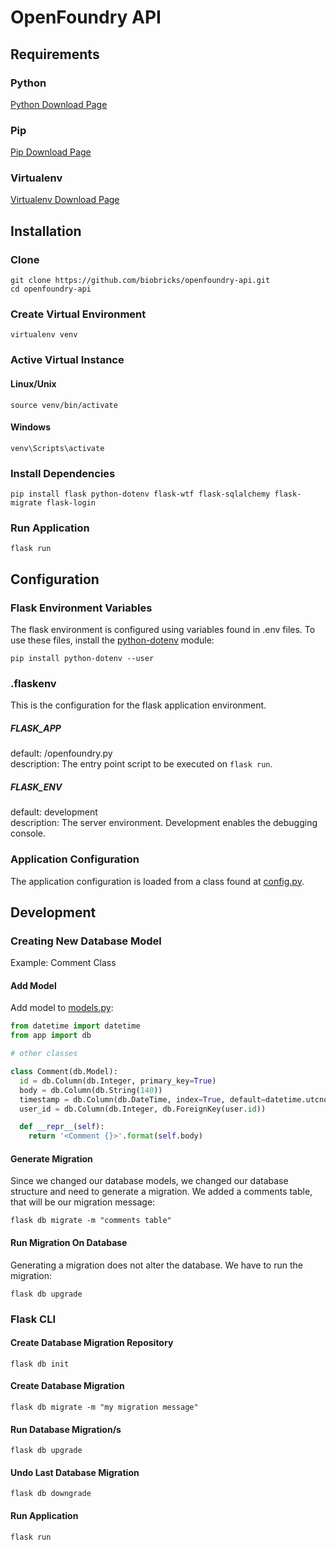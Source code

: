 # OpenFoundry API

## Requirements

### Python
[Python Download Page](https://www.python.org/downloads/)

### Pip
[Pip Download Page](https://pip.pypa.io/en/stable/installing/)

### Virtualenv
[Virtualenv Download Page](https://virtualenv.pypa.io/en/stable/installation/)



## Installation

### Clone
```
git clone https://github.com/biobricks/openfoundry-api.git
cd openfoundry-api
```

### Create Virtual Environment
```
virtualenv venv
```

### Active Virtual Instance

#### Linux/Unix
```
source venv/bin/activate
```

#### Windows
```
venv\Scripts\activate
```

### Install Dependencies
```
pip install flask python-dotenv flask-wtf flask-sqlalchemy flask-migrate flask-login
```

### Run Application
```
flask run
```




## Configuration

### Flask Environment Variables
The flask environment is configured using variables found in .env files. To use these files, install the [python-dotenv](https://github.com/theskumar/python-dotenv) module:
```
pip install python-dotenv --user
```

### .flaskenv
This is the configuration for the flask application environment.

##### FLASK_APP
default: /openfoundry.py  
description: The entry point script to be executed on ```flask run```.

##### FLASK_ENV
default: development  
description: The server environment. Development enables the debugging console.

### Application Configuration
The application configuration is loaded from a class found at [config.py](https://github.com/biobricks/openfoundry-api/blob/master/config.py).



## Development

### Creating New Database Model
Example: Comment Class

#### Add Model
Add model to [models.py](https://github.com/biobricks/openfoundry-api/blob/master/app/models.py):
```python
from datetime import datetime
from app import db

# other classes

class Comment(db.Model):
  id = db.Column(db.Integer, primary_key=True)
  body = db.Column(db.String(140))
  timestamp = db.Column(db.DateTime, index=True, default=datetime.utcnow)
  user_id = db.Column(db.Integer, db.ForeignKey(user.id))

  def __repr__(self):
    return '<Comment {}>'.format(self.body)
```

#### Generate Migration
Since we changed our database models, we changed our database structure and need to generate a migration. We added a comments table, that will be our migration message:
```
flask db migrate -m "comments table"
```

#### Run Migration On Database
Generating a migration does not alter the database. We have to run the migration:
```
flask db upgrade
```

### Flask CLI

#### Create Database Migration Repository
```
flask db init
```

#### Create Database Migration
```
flask db migrate -m "my migration message"
```

#### Run Database Migration/s
```
flask db upgrade
```

#### Undo Last Database Migration
```
flask db downgrade
```

#### Run Application
```
flask run
```